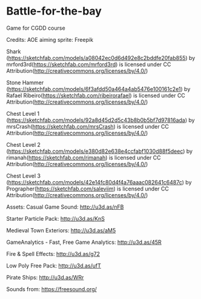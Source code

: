 # Battle-for-the-bay
Game for CGDD course


Credits:
AOE aiming sprite: Freepik

Shark
(https://sketchfab.com/models/a08042ec0d6d492e8c2bddfe20fab855) by mrford3rd(https://sketchfab.com/mrford3rd) is licensed under CC Attribution(http://creativecommons.org/licenses/by/4.0/)

Stone Hammer
(https://sketchfab.com/models/6f3afdd50a464a4ab5476e100161c2e1) by Rafael Ribeiro(https://sketchfab.com/ribeirorafael) is licensed under CC Attribution(http://creativecommons.org/licenses/by/4.0/)

Chest Level 1
(https://sketchfab.com/models/92a8d45d2d5c43b8b0b5bf7d97816ada) by mrsCrash(https://sketchfab.com/mrsCrash) is licensed under CC Attribution(http://creativecommons.org/licenses/by/4.0/)

Chest Level 2
(https://sketchfab.com/models/e380d82e638e4ccfabf1030d88f5deec) by rimanah(https://sketchfab.com/rimanah) is licensed under CC Attribution(http://creativecommons.org/licenses/by/4.0/)

Chest Level 3
(https://sketchfab.com/models/42e14fc80d4f4a76aaac082641c6487c) by Prographer(https://sketchfab.com/saleviim) is licensed under CC Attribution(http://creativecommons.org/licenses/by/4.0/)

Assets:
Casual Game Sound:
http://u3d.as/nFB

Starter Particle Pack:
http://u3d.as/KnS

Medieval Town Exteriors:
http://u3d.as/aM5

GameAnalytics - Fast, Free Game Analytics:
http://u3d.as/45R

Fire & Spell Effects:
http://u3d.as/g72

Low Poly Free Pack:
http://u3d.as/ufT

Pirate Ships:
http://u3d.as/WRr

Sounds from: https://freesound.org/
